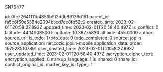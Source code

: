 SN76477

id: 0fe72641111b4853b912ddb89129d161
parent_id: fa5c6f60e5394e2094bbcd7ec8fb52c2
created_time: 2023-02-01T20:58:27.893Z
updated_time: 2023-02-01T20:58:40.497Z
is_conflict: 0
latitude: 44.14908500
longitude: 10.38775833
altitude: 455.0000
author: 
source_url: 
is_todo: 1
todo_due: 0
todo_completed: 0
source: joplin
source_application: net.cozic.joplin-mobile
application_data: 
order: 1675285107891
user_created_time: 2023-02-01T20:58:27.893Z
user_updated_time: 2023-02-01T20:58:40.497Z
encryption_cipher_text: 
encryption_applied: 0
markup_language: 1
is_shared: 0
share_id: 
conflict_original_id: 
master_key_id: 
type_: 1